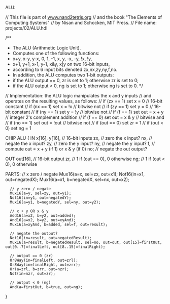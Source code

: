 ALU:

// This file is part of www.nand2tetris.org
// and the book "The Elements of Computing Systems"
// by Nisan and Schocken, MIT Press.
// File name: projects/02/ALU.hdl

/**
 * The ALU (Arithmetic Logic Unit).
 * Computes one of the following functions:
 * x+y, x-y, y-x, 0, 1, -1, x, y, -x, -y, !x, !y,
 * x+1, y+1, x-1, y-1, x&y, x|y on two 16-bit inputs, 
 * according to 6 input bits denoted zx,nx,zy,ny,f,no.
 * In addition, the ALU computes two 1-bit outputs:
 * if the ALU output == 0, zr is set to 1; otherwise zr is set to 0;
 * if the ALU output < 0, ng is set to 1; otherwise ng is set to 0.
 */

// Implementation: the ALU logic manipulates the x and y inputs
// and operates on the resulting values, as follows:
// if (zx == 1) set x = 0        // 16-bit constant
// if (nx == 1) set x = !x       // bitwise not
// if (zy == 1) set y = 0        // 16-bit constant
// if (ny == 1) set y = !y       // bitwise not
// if (f == 1)  set out = x + y  // integer 2's complement addition
// if (f == 0)  set out = x & y  // bitwise and
// if (no == 1) set out = !out   // bitwise not
// if (out == 0) set zr = 1
// if (out < 0) set ng = 1

CHIP ALU {
   IN
      x[16], y[16],  // 16-bit inputs
      zx, // zero the x input?
      nx, // negate the x input?
      zy, // zero the y input?
      ny, // negate the y input?
      f,  // compute out = x + y (if 1) or x & y (if 0)
      no; // negate the out output?

   OUT
      out[16], // 16-bit output
      zr, // 1 if (out == 0), 0 otherwise
      ng; // 1 if (out < 0),  0 otherwise

   PARTS:
      // x zero / negate
      Mux16(a=x, sel=zx, out=x1);
      Not16(in=x1, out=negatedX);
      Mux16(a=x1, b=negatedX, sel=nx, out=x2);

      // y zero / negate
      Mux16(a=y, sel=zy, out=y1);
      Not16(in=y1, out=negatedY);
      Mux16(a=y1, b=negatedY, sel=ny, out=y2);

      // x + y OR x & y
      Add16(a=x2, b=y2, out=added);
      And16(a=x2, b=y2, out=xyAnd);
      Mux16(a=xyAnd, b=added, sel=f, out=result);

      // negate the output?
      Not16(in=result, out=negatedResult);
      Mux16(a=result, b=negatedResult, sel=no, out=out, out[15]=firstOut, out[0..7]=finalLeft, out[8..15]=finalRight);

      // output == 0 (zr)
      Or8Way(in=finalLeft, out=zrl);
      Or8Way(in=finalRight, out=zrr);
      Or(a=zrl, b=zrr, out=nzr);
      Not(in=nzr, out=zr);

      // output < 0 (ng)
      And(a=firstOut, b=true, out=ng);
}
